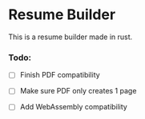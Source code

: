 # Resume Builder

This is a resume builder made in rust.

### Todo:

- [ ] Finish PDF compatibility
- [ ] Make sure PDF only creates 1 page
- [ ] Add WebAssembly compatibility


